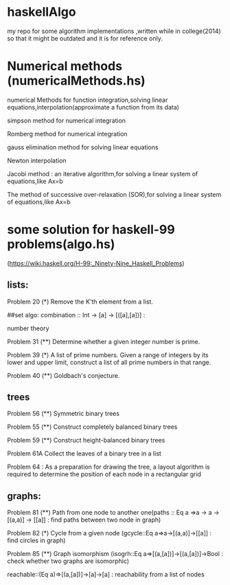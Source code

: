 # haskellAlgo
my repo for some algorithm implementations ,written while in college(2014) so that it might be outdated and it is for reference only.

# Numerical methods (numericalMethods.hs)
numerical Methods for function integration,solving linear equations,interpolation(approximate a function from its data)

simpson method for numerical integration

Romberg method for numerical integration

gauss elimination method for solving linear equations

Newton interpolation 

Jacobi method : an iterative algorithm,for solving a linear system of equations,like Ax=b 

The method of successive over-relaxation (SOR),for solving a linear system of equations,like Ax=b 

# some solution for haskell-99 problems(algo.hs)
(https://wiki.haskell.org/H-99:_Ninety-Nine_Haskell_Problems)
## lists:

Problem 20 (*) Remove the K'th element from a list.     

##set algo:
combination :: Int -> [a] -> [([a],[a])] : 

number theory

Problem 31 (**) Determine whether a given integer number is prime. 

Problem 39 (*) A list of prime numbers. Given a range of integers by its lower and upper limit, construct a list of all prime numbers in that range. 

Problem 40 (**) Goldbach's conjecture.  


## trees
Problem 56 (**) Symmetric binary trees 

Problem 55 (**) Construct completely balanced binary trees 

Problem 59 (**) Construct height-balanced binary trees     

Problem 61A Collect the leaves of a binary tree in a list 

Problem 64 :  As a preparation for drawing the tree, a layout algorithm is required to determine the position of each node in a rectangular grid

## graphs:
Problem 81 (**) Path from one node to another one(paths :: Eq a =>a -> a -> [(a,a)] -> [[a]] : find paths between two node in graph)

Problem 82 (*) Cycle from a given node (gcycle::Eq a=>a->[(a,a)]->[[a]] : find circles in graph)

Problem 85 (**) Graph isomorphism (isogrh::Eq a=>[(a,[a])]->[(a,[a])]->Bool : check whether two graphs are isomorphic)

reachable::(Eq a)=>[(a,[a])]->[a]->[a] : reachability from a list of nodes
